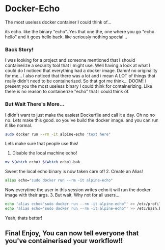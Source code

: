 # Docker-Echo
The most useless docker container I could think of...

its echo. like the binary "echo". Yes that one the, one where you go "echo hello" and it goes hello back. like seriously nothing special...

### Back Story!
I was looking for a project and someone mentioned that I should containerize a security tool that I might use. Well having a look at what I could do I noticed that everything had a docker image. Damn! no originality for me... I also noticed that there was a lot and i mean A LOT of things that really didn't need to be containerized. So that got me think... DOOM! I present you the most useless binary I could think for containerizing. Like there is no reason to containerize "echo" that I could think of.

### But Wait There's More...
I didn't want to just make the easiest Dockerfile and call it a day. Oh no no no. Lets make this good. so you've build the docker image. and you can run it like normal.
```bash
sudo docker run --rm -it alpine-echo "text here"
```

Lets make sure that people use this!
1. Disable the local machine echo!
```bash
mv $(which echo) $(which echo).bak
```
Sweet the local echo binary is now taken care of!
2. Create an Alias!
```bash
alias echo="sudo docker run --rm -it alpine-echo"
```
Now everytime the user in this session writes echo it will run the docker image with their args.
3. But wait, Why not for all users...
```bash
echo 'alias echo="sudo docker run --rm -it alpine-echo"' >> /etc/profile
echo 'alias echo="sudo docker run --rm -it alpine-echo"' >> /etc/bash.bashrc
```
Yeah, thats better!

## Final Enjoy, You can now tell everyone that you've containerised your workflow!!
